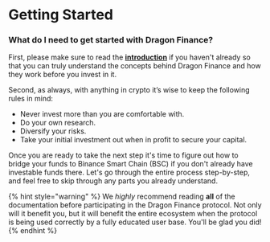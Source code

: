 # Getting Started

### **What do I need to get started with Dragon Finance?**

First, please make sure to read the [**introduction**](../../) if you haven't already so that you can truly understand the concepts behind Dragon Finance and how they work before you invest in it.

Second, as always, with anything in crypto it’s wise to keep the following rules in mind:

* Never invest more than you are comfortable with.
* Do your own research.
* Diversify your risks.
* Take your initial investment out when in profit to secure your capital.

Once you are ready to take the next step it's time to figure out how to bridge your funds to Binance Smart Chain (BSC) if you don't already have investable funds there. Let's go through the entire process step-by-step, and feel free to skip through any parts you already understand.

{% hint style="warning" %}
We _highly_ recommend reading **all** of the documentation before participating in the Dragon Finance protocol. Not only will it benefit you, but it will benefit the entire ecosystem when the protocol is being used correctly by a fully educated user base. You'll be glad you did!
{% endhint %}
